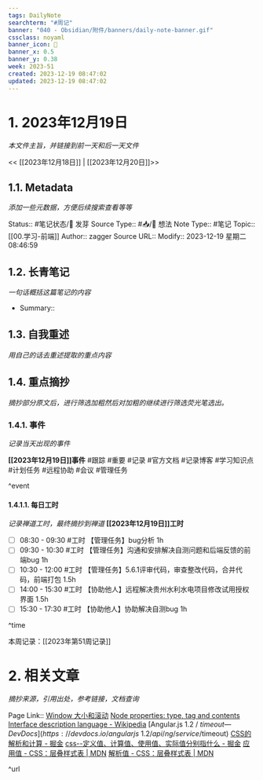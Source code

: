 ```yaml
---
tags: DailyNote
searchterm: "#周记"
banner: "040 - Obsidian/附件/banners/daily-note-banner.gif"
cssclass: noyaml
banner_icon: 💌
banner_x: 0.5
banner_y: 0.38
week: 2023-51
created: 2023-12-19 08:47:02
updated: 2023-12-19 08:47:02
---
```


# 1. 2023年12月19日

_本文件主旨，并链接到前一天和后一天文件_

<< [[2023年12月18日]] | [[2023年12月20日]]>>

## 1.1. Metadata

_添加一些元数据，方便后续搜索查看等等_

Status:: #笔记状态/🌱 发芽
Source Type:: #📥/💭 想法 
Note Type:: #笔记
Topic:: [[00.学习-前端]]
Author:: zagger
Source URL::
Modify:: 2023-12-19 星期二 08:46:59

## 1.2. 长青笔记

_一句话概括这篇笔记的内容_

- Summary::

## 1.3. 自我重述

_用自己的话去重述提取的重点内容_

## 1.4. 重点摘抄

_摘抄部分原文后，进行筛选加粗然后对加粗的继续进行筛选荧光笔选出。_

### 1.4.1. 事件

_记录当天出现的事件_

**[[2023年12月19日]]事件** 
#跟踪 #重要 #记录 #官方文档 #记录博客 #学习知识点 #计划任务 #远程协助 #会议 #管理任务

^event

#### 1.4.1.1. 每日工时

_记录禅道工时，最终摘抄到禅道_
**[[2023年12月19日]]工时**
- [ ] 08:30 - 09:30 #工时 【管理任务】bug分析 1h
- [ ] 09:30 - 10:30 #工时 【管理任务】沟通和安排解决自测问题和后端反馈的前端bug 1h
- [ ] 10:30 - 12:00 #工时 【管理任务】5.6.1评审代码，审查整改代码，合并代码，前端打包 1.5h
- [ ] 14:00 - 15:30 #工时 【协助他人】远程解决贵州水利水电项目修改试用授权界面 1.5h
- [ ] 15:30 - 17:30 #工时 【协助他人】协助解决自测bug 1h

^time

本周记录：[[2023年第51周记录]]

# 2. 相关文章

_摘抄来源，引用出处，参考链接，文档查询_

Page Link::
[Window 大小和滚动](https://zh.javascript.info/size-and-scroll-window)
[Node properties: type, tag and contents](https://javascript.info/basic-dom-node-properties)
[Interface description language - Wikipedia](https://en.wikipedia.org/wiki/Interface_description_language)
[Angular.js 1.2 / $timeout — DevDocs](https://devdocs.io/angularjs~1.2/api/ng/service/$timeout)
[CSS的解析和计算 - 掘金](https://juejin.cn/post/6859361340294299661)
[css--定义值、计算值、使用值、实际值分别指什么 - 掘金](https://juejin.cn/post/6844903625748119565)
[应用值 - CSS：层叠样式表 | MDN](https://developer.mozilla.org/zh-CN/docs/Web/CSS/used_value)
[解析值 - CSS：层叠样式表 | MDN](https://developer.mozilla.org/zh-CN/docs/Web/CSS/resolved_value)

^url
